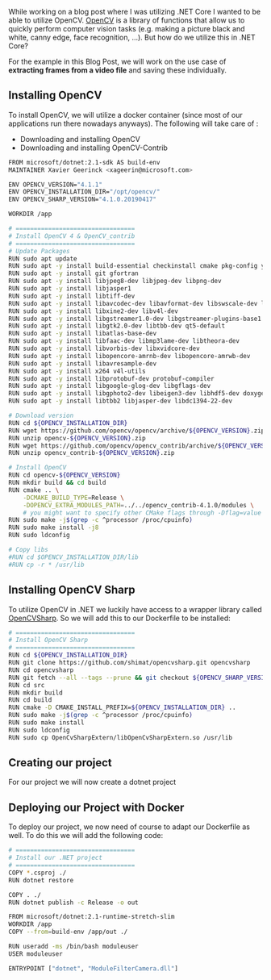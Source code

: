 While working on a blog post where I was utilizing .NET Core I wanted to be able to utilize OpenCV. [OpenCV](https://opencv.org/) is a library of functions that allow us to quickly perform computer vision tasks (e.g. making a picture black and white, canny edge, face recognition, ...). But how do we utilize this in .NET Core?

For the example in this Blog Post, we will work on the use case of **extracting frames from a video file** and saving these individually.

## Installing OpenCV

To install OpenCV, we will utilize a docker container (since most of our applications run there nowadays anyways). The following will take care of :

* Downloading and installing OpenCV
* Downloading and installing OpenCV-Contrib

```bash
FROM microsoft/dotnet:2.1-sdk AS build-env
MAINTAINER Xavier Geerinck <xageerin@microsoft.com>

ENV OPENCV_VERSION="4.1.1"
ENV OPENCV_INSTALLATION_DIR="/opt/opencv/"
ENV OPENCV_SHARP_VERSION="4.1.0.20190417"

WORKDIR /app

# =================================
# Install OpenCV 4 & OpenCV_contrib
# =================================
# Update Packages
RUN sudo apt update
RUN sudo apt -y install build-essential checkinstall cmake pkg-config yasm
RUN sudo apt -y install git gfortran
RUN sudo apt -y install libjpeg8-dev libjpeg-dev libpng-dev
RUN sudo apt -y install libjasper1
RUN sudo apt -y install libtiff-dev
RUN sudo apt -y install libavcodec-dev libavformat-dev libswscale-dev libdc1394-22-dev
RUN sudo apt -y install libxine2-dev libv4l-dev
RUN sudo apt -y install libgstreamer1.0-dev libgstreamer-plugins-base1.0-dev
RUN sudo apt -y install libgtk2.0-dev libtbb-dev qt5-default
RUN sudo apt -y install libatlas-base-dev
RUN sudo apt -y install libfaac-dev libmp3lame-dev libtheora-dev
RUN sudo apt -y install libvorbis-dev libxvidcore-dev
RUN sudo apt -y install libopencore-amrnb-dev libopencore-amrwb-dev
RUN sudo apt -y install libavresample-dev
RUN sudo apt -y install x264 v4l-utils
RUN sudo apt -y install libprotobuf-dev protobuf-compiler
RUN sudo apt -y install libgoogle-glog-dev libgflags-dev
RUN sudo apt -y install libgphoto2-dev libeigen3-dev libhdf5-dev doxygen
RUN sudo apt -y install libtbb2 libjasper-dev libdc1394-22-dev

# Download version
RUN cd ${OPENCV_INSTALLATION_DIR}
RUN wget https://github.com/opencv/opencv/archive/${OPENCV_VERSION}.zip -Oopencv-${OPENCV_VERSION}.zip
RUN unzip opencv-${OPENCV_VERSION}.zip
RUN wget https://github.com/opencv/opencv_contrib/archive/${OPENCV_VERSION}.zip -Oopencv_contrib-${OPENCV_VERSION}.zip
RUN unzip opencv_contrib-${OPENCV_VERSION}.zip

# Install OpenCV
RUN cd opencv-${OPENCV_VERSION}
RUN mkdir build && cd build
RUN cmake .. \
	-DCMAKE_BUILD_TYPE=Release \
	-DOPENCV_EXTRA_MODULES_PATH=../../opencv_contrib-4.1.0/modules \
	# you might want to specify other CMake flags through -Dflag=value
RUN sudo make -j$(grep -c ^processor /proc/cpuinfo)
RUN sudo make install -j8
RUN sudo ldconfig

# Copy libs
#RUN cd $OPENCV_INSTALLATION_DIR/lib
#RUN cp -r * /usr/lib
```

## Installing OpenCV Sharp

To utilize OpenCV in .NET we luckily have access to a wrapper library called [OpenCVSharp](https://github.com/shimat/opencvsharp). So we will add this to our Dockerfile to be installed:

```bash
# =================================
# Install OpenCV Sharp
# =================================
RUN cd ${OPENCV_INSTALLATION_DIR}
RUN git clone https://github.com/shimat/opencvsharp.git opencvsharp
RUN cd opencvsharp
RUN git fetch --all --tags --prune && git checkout ${OPENCV_SHARP_VERSION}
RUN cd src
RUN mkdir build
RUN cd build
RUN cmake -D CMAKE_INSTALL_PREFIX=${OPENCV_INSTALLATION_DIR} ..
RUN sudo make -j$(grep -c ^processor /proc/cpuinfo)
RUN sudo make install
RUN sudo ldconfig
RUN sudo cp OpenCvSharpExtern/libOpenCvSharpExtern.so /usr/lib
```

## Creating our project

For our project we will now create a dotnet project

## Deploying our Project with Docker

To deploy our project, we now need of course to adapt our Dockerfile as well. To do this we will add the following code:

```bash
# =================================
# Install our .NET project
# =================================
COPY *.csproj ./
RUN dotnet restore

COPY . ./
RUN dotnet publish -c Release -o out

FROM microsoft/dotnet:2.1-runtime-stretch-slim
WORKDIR /app
COPY --from=build-env /app/out ./

RUN useradd -ms /bin/bash moduleuser
USER moduleuser

ENTRYPOINT ["dotnet", "ModuleFilterCamera.dll"]
```